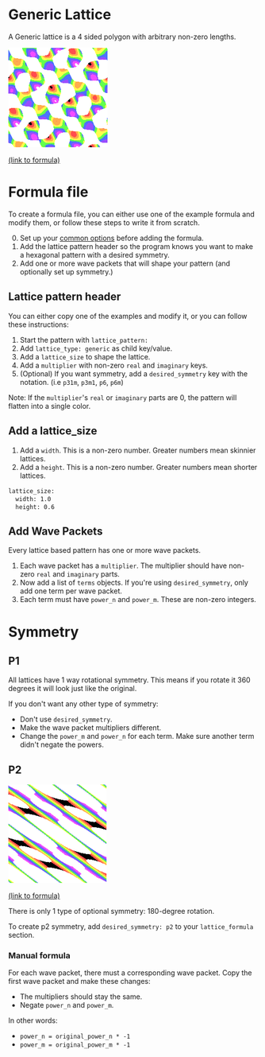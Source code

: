# Generic Lattice
A Generic lattice is a 4 sided polygon with arbitrary non-zero lengths.

![Transformed rainbow stripe image into generic lattice with p1 symmetry. rainbow seahorses and fish swim in diagonal rows](../../example/lattices/rainbow_stripe_lattice_generic_p1.png)

[(link to formula)](../../example/lattices/rainbow_stripe_lattice_generic_p1.yml)

# Formula file
To create a formula file, you can either use one of the example formula and modify them, or follow these steps to write it from scratch.

0. Set up your [common options](common_options.md) before adding the formula.
1. Add the lattice pattern header so the program knows you want to make a hexagonal pattern with a desired symmetry.
2. Add one or more wave packets that will shape your pattern (and optionally set up symmetry.)

## Lattice pattern header
You can either copy one of the examples and modify it, or you can follow these instructions:
1. Start the pattern with `lattice_pattern:`
2. Add `lattice_type: generic` as child key/value.
3. Add a `lattice_size` to shape the lattice.
4. Add a `multiplier` with non-zero `real` and `imaginary` keys.
5. (Optional) If you want symmetry, add a `desired_symmetry` key with the notation. (i.e `p31m`, `p3m1`, `p6`, `p6m`)

Note: If the `multiplier`'s `real` or `imaginary` parts are 0, the pattern will flatten into a single color.

## Add a lattice_size
1. Add a `width`. This is a non-zero number. Greater numbers mean skinnier lattices.
1. Add a `height`. This is a non-zero number. Greater numbers mean shorter lattices.

```
lattice_size:
  width: 1.0
  height: 0.6
```

## Add Wave Packets
Every lattice based pattern has one or more wave packets.

1. Each wave packet has a `multiplier`. The multiplier should have non-zero `real` and `imaginary` parts.
2. Now add a list of `terms` objects. If you're using `desired_symmetry`, only add one term per wave packet.
3. Each term must have `power_n` and `power_m`. These are non-zero integers.

# Symmetry
## P1
All lattices have 1 way rotational symmetry. This means if you rotate it 360 degrees it will look just like the original.

If you don't want any other type of symmetry:
- Don't use `desired_symmetry`.
- Make the wave packet multipliers different.
- Change the `power_m` and `power_n` for each term. Make sure another term didn't negate the powers.

## P2
![Transformed rainbow stripe image into generic lattice with p2 symmetry. Orange pattern with tilted holes are like a grilled cheese sandwich](../../example/lattices/rainbow_stripe_lattice_generic_p2.png)

[(link to formula)](../../example/lattices/rainbow_stripe_lattice_generic_p2.yml)

There is only 1 type of optional symmetry: 180-degree rotation.

To create p2 symmetry, add `desired_symmetry: p2` to your `lattice_formula` section.

### Manual formula
For each wave packet, there must a corresponding wave packet. Copy the first wave packet and make these changes:
- The multipliers should stay the same.
- Negate `power_n` and `power_m`.

In other words:
- `power_n = original_power_n * -1`
- `power_m = original_power_m * -1`
